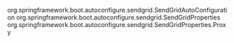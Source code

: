 org.springframework.boot.autoconfigure.sendgrid.SendGridAutoConfiguration
org.springframework.boot.autoconfigure.sendgrid.SendGridProperties
org.springframework.boot.autoconfigure.sendgrid.SendGridProperties.Proxy